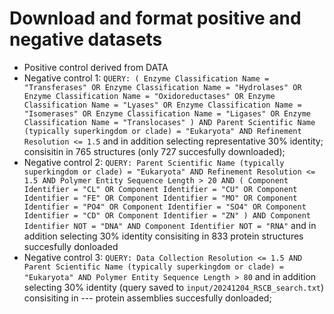 # Download and format positive and negative datasets

- Positive control derived from DATA
- Negative control 1: `QUERY: ( Enzyme Classification Name = "Transferases" OR Enzyme Classification Name = "Hydrolases" OR Enzyme Classification Name = "Oxidoreductases" OR Enzyme Classification Name = "Lyases" OR Enzyme Classification Name = "Isomerases" OR Enzyme Classification Name = "Ligases" OR Enzyme Classification Name = "Translocases" ) AND Parent Scientific Name (typically superkingdom or clade) = "Eukaryota" AND Refinement Resolution <= 1.5` and in addition selecting representative 30% identity; consisitin in 765 structures (only 727 succesfully downloaded);
- Negative control 2: `QUERY: Parent Scientific Name (typically superkingdom or clade) = "Eukaryota" AND Refinement Resolution <= 1.5 AND Polymer Entity Sequence Length > 20 AND ( Component Identifier = "CL" OR Component Identifier = "CU" OR Component Identifier = "FE" OR Component Identifier = "MO" OR Component Identifier = "PO4" OR Component Identifier = "SO4" OR Component Identifier = "CD" OR Component Identifier = "ZN" ) AND Component Identifier NOT = "DNA" AND Component Identifier NOT = "RNA"` and in addition selecting 30% identity consisiting in 833 protein structures succesfully donloaded
- Negative control 3: `QUERY: Data Collection Resolution <= 1.5 AND Parent Scientific Name (typically superkingdom or clade) = "Eukaryota" AND Polymer Entity Sequence Length > 80` and in addition selecting 30% identity (query saved to `input/20241204_RSCB_search.txt`) consisiting in --- protein assemblies succesfully donloaded;